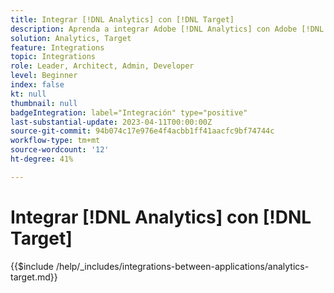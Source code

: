 ```yaml
---
title: Integrar [!DNL Analytics] con [!DNL Target]
description: Aprenda a integrar Adobe [!DNL Analytics] con Adobe [!DNL Target].
solution: Analytics, Target
feature: Integrations
topic: Integrations
role: Leader, Architect, Admin, Developer
level: Beginner
index: false
kt: null
thumbnail: null
badgeIntegration: label="Integración" type="positive"
last-substantial-update: 2023-04-11T00:00:00Z
source-git-commit: 94b074c17e976e4f4acbb1ff41aacfc9bf74744c
workflow-type: tm+mt
source-wordcount: '12'
ht-degree: 41%

---
```



# Integrar [!DNL Analytics] con [!DNL Target]

{{$include /help/_includes/integrations-between-applications/analytics-target.md}}
